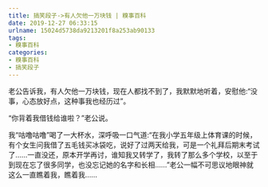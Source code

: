 ```yaml
---
title: 搞笑段子->有人欠他一万块钱 | 糗事百科
date: 2019-12-27 06:33:15
urlname: 15024d5738da9213201f8a253ab90133
tags: 
- 糗事百科
categories:
- 糗事百科
- 搞笑段子
---
```

老公告诉我，有人欠他一万块钱，现在人都找不到了，我默默地听着，安慰他:“没事，心态放好点，这种事我也经历过”。

“你背着我借钱给谁啦？”老公说。

我“咕噜咕噜”喝了一大杯水，深呼吸一口气道:“在我小学五年级上体育课的时候，有个女生问我借了五毛钱买冰袋吃，说好了过两天给我，可是一个礼拜后期末考试了……一直没还，原本开学再讨，谁知我又转学了，我转了那么多个学校，以至于到现在忘了很多同学，也没忘记她的名字和长相……”老公一幅不可思议地眼神就这么一直瞧着我，瞧着我……


